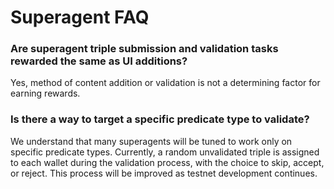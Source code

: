 # Superagent FAQ

### Are superagent triple submission and validation tasks rewarded the same as UI additions?

Yes, method of content addition or validation is not a determining factor for earning rewards.



### Is there a way to target a specific predicate type to validate?

We understand that many superagents will be tuned to work only on specific predicate types. Currently, a random unvalidated triple is assigned to each wallet during the validation process, with the choice to skip, accept, or reject. This process will be improved as testnet development continues.&#x20;

